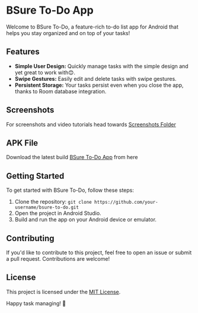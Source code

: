 # BSure To-Do App

Welcome to BSure To-Do, a feature-rich to-do list app for Android that helps you stay organized and on top of your tasks!

## Features

- **Simple User Design:** Quickly manage tasks with the simple design and yet great to work with😊.
- **Swipe Gestures:** Easily edit and delete tasks with swipe gestures.
- **Persistent Storage:** Your tasks persist even when you close the app, thanks to Room database integration.

## Screenshots

For screenshots and video tutorials head towards [Screenshots Folder](https://github.com/kunaldhand/BSureToDO/tree/master/screenshots)

## APK File

Download the latest build [BSure To-Do App](https://github.com/kunaldhand/BSureToDO/blob/master/app/release/app-release.apk) from here

## Getting Started

To get started with BSure To-Do, follow these steps:

1. Clone the repository: `git clone https://github.com/your-username/bsure-to-do.git`
2. Open the project in Android Studio.
3. Build and run the app on your Android device or emulator.

## Contributing

If you'd like to contribute to this project, feel free to open an issue or submit a pull request. Contributions are welcome!

## License

This project is licensed under the [MIT License](https://mit-license.org/).

Happy task managing! 🚀
